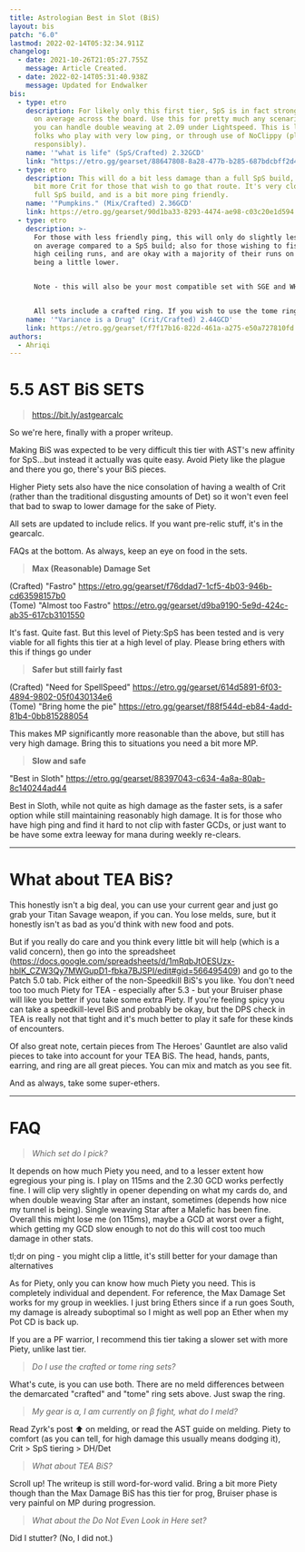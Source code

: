 ```yaml
---
title: Astrologian Best in Slot (BiS)
layout: bis
patch: "6.0"
lastmod: 2022-02-14T05:32:34.911Z
changelog:
  - date: 2021-10-26T21:05:27.755Z
    message: Article Created.
  - date: 2022-02-14T05:31:40.938Z
    message: Updated for Endwalker
bis:
  - type: etro
    description: For likely only this first tier, SpS is in fact stronger than Crit
      on average across the board. Use this for pretty much any scenario *if*
      you can handle double weaving at 2.09 under Lightspeed. This is locked to
      folks who play with very low ping, or through use of NoClippy (please use
      responsibly).
    name: '"what is life" (SpS/Crafted) 2.32GCD'
    link: "https://etro.gg/gearset/88647808-8a28-477b-b285-687bdcbff2d4 "
  - type: etro
    description: This will do a bit less damage than a full SpS build, but offers a
      bit more Crit for those that wish to go that route. It's very close to the
      full SpS build, and is a bit more ping friendly.
    name: '"Pumpkins." (Mix/Crafted) 2.36GCD'
    link: https://etro.gg/gearset/90d1ba33-8293-4474-ae98-c03c20e1d594
  - type: etro
    description: >-
      For those with less friendly ping, this will only do slightly less damage
      on average compared to a SpS build; also for those wishing to fish for
      high ceiling runs, and are okay with a majority of their runs on average
      being a little lower.


      Note - this will also be your most compatible set with SGE and WHM (SCH can use any of these sets). If you are concerned with playing SGE or WHM *primarily* with AST secondary to them, use their BiS--AST will fill in with it just fine. For those concerned about MP: don't. With all the MP refund tools AST has at its disposal, you can die with the 2.32 set and *still* recover MP. The gearcalc will show you exactly how ridiculously good our MP economy is, if you care to check. 


      All sets include a crafted ring. If you wish to use the tome ring, we have provided the highest simulated examples in the gear calc: [https://bit.ly/astdmgcalc](https://bit.ly/astdmgcalc "https\://bit.ly/astdmgcalc") If you wish to do some testing yourself, please feel free to `Make a Copy` and play with the spreadsheet to your hearts' desires. As always be sure to look at your food. And definitely pay attention to melds this tier.
    name: '"Variance is a Drug" (Crit/Crafted) 2.44GCD'
    link: https://etro.gg/gearset/f7f17b16-822d-461a-a275-e50a727810fd
authors:
  - Ahriqi
---
```

# 5.5 AST BiS SETS

> <https://bit.ly/astgearcalc>

So we're here, finally with a proper writeup.

Making BiS was expected to be very difficult this tier with AST's new affinity for SpS...but instead it actually was quite easy. Avoid Piety like the plague and there you go, there's your BiS pieces.

Higher Piety sets also have the nice consolation of having a wealth of Crit (rather than the traditional disgusting amounts of Det) so it won't even feel that bad to swap to lower damage for the sake of Piety.

All sets are updated to include relics. If you want pre-relic stuff, it's in the gearcalc.

FAQs at the bottom. As always, keep an eye on food in the sets.

> **Max (Reasonable) Damage Set**  

(Crafted) "Fastro" <https://etro.gg/gearset/f76ddad7-1cf5-4b03-946b-cd63598157b0>\
(Tome) "Almost too Fastro" <https://etro.gg/gearset/d9ba9190-5e9d-424c-ab35-617cb3101550>

It's fast. Quite fast. But this level of Piety:SpS has been tested and is very viable for all fights this tier at a high level of play. Please bring ethers with this if things go under

> **Safer but still fairly fast**  

(Crafted) "Need for SpellSpeed" <https://etro.gg/gearset/614d5891-6f03-4894-9802-05f0430134e6>\
(Tome) "Bring home the pie" <https://etro.gg/gearset/f88f544d-eb84-4add-81b4-0bb815288054>

This makes MP significantly more reasonable than the above, but still has very high damage. Bring this to situations you need a bit more MP.

> **Slow and safe**  

"Best in Sloth" <https://etro.gg/gearset/88397043-c634-4a8a-80ab-8c140244ad44>  

Best in Sloth, while not quite as high damage as the faster sets, is a safer option while still maintaining reasonably high damage. It is for those who have high ping and find it hard to not clip with faster GCDs, or just want to be have some extra leeway for mana during weekly re-clears.

- - -

# What about TEA BiS?

This honestly isn't a big deal, you can use your current gear and just go grab your Titan Savage weapon, if you can. You lose melds, sure, but it honestly isn't as bad as you'd think with new food and pots.

But if you really do care and you think every little bit will help (which is a valid concern), then go into the spreadsheet (<https://docs.google.com/spreadsheets/d/1mRqbJtOESUzx-hblK_CZW3Qy7MWGupD1-fbka7BJSPI/edit#gid=566495409>) and go to the Patch 5.0 tab. Pick either of the non-Speedkill BiS's you like. You don't need too too much Piety for TEA - especially after 5.3 - but your Bruiser phase will like you better if you take some extra Piety. If you're feeling spicy you can take a speedkill-level BiS and probably be okay, but the DPS check in TEA is really not that tight and it's much better to play it safe for these kinds of encounters.

Of also great note, certain pieces from The Heroes' Gauntlet are also valid pieces to take into account for your TEA BiS. The head, hands, pants, earring, and ring are all great pieces. You can mix and match as you see fit.

And as always, take some super-ethers.

- - -

# FAQ

> *Which set do I pick?*

It depends on how much Piety you need, and to a lesser extent how egregious your ping is. I play on 115ms and the 2.30 GCD works perfectly fine. I will clip very slightly in opener depending on what my cards do, and when double weaving Star after an instant, sometimes (depends how nice my tunnel is being). Single weaving Star after a Malefic has been fine. Overall this might lose me (on 115ms), maybe a GCD at worst over a fight, which getting my GCD slow enough to not do this will cost too much damage in other stats.

tl;dr on ping - you might clip a little, it's still better for your damage than alternatives

As for Piety, only you can know how much Piety you need. This is completely individual and dependent. For reference, the Max Damage Set works for my group in weeklies. I just bring Ethers since if a run goes South, my damage is already suboptimal so I might as well pop an Ether when my Pot CD is back up.

If you are a PF warrior, I recommend this tier taking a slower set with more Piety, unlike last tier.

> *Do I use the crafted or tome ring sets?*

What's cute, is you can use both. There are no meld differences between the demarcated "crafted" and "tome" ring sets above. Just swap the ring.

> *My gear is α, I am currently on β fight, what do I meld?*

Read Zyrk's post :arrow_up: on melding, or read the AST guide on melding. Piety to comfort (as you can tell, for high damage this usually means dodging it), Crit > SpS tiering > DH/Det

> *What about TEA BiS?*

Scroll up! The writeup is still word-for-word valid. Bring a bit more Piety though than the Max Damage BiS has this tier for prog, Bruiser phase is very painful on MP during progression.

> *What about the Do Not Even Look in Here set?*

Did I stutter?
(No, I did not.)